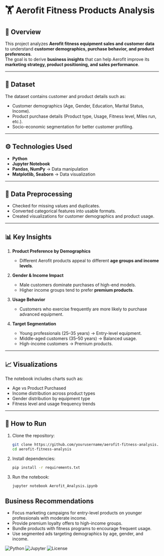# 🏋️ Aerofit Fitness Products Analysis  

## 📌 Overview  
This project analyzes **Aerofit fitness equipment sales and customer data** to understand **customer demographics, purchase behavior, and product preferences**.  
The goal is to derive **business insights** that can help Aerofit improve its **marketing strategy, product positioning, and sales performance**.  

---

## 📂 Dataset  
The dataset contains customer and product details such as:  
- Customer demographics (Age, Gender, Education, Marital Status, Income).  
- Product purchase details (Product type, Usage, Fitness level, Miles run, etc.).  
- Socio-economic segmentation for better customer profiling.  

---

## ⚙️ Technologies Used  
- **Python**  
- **Jupyter Notebook**  
- **Pandas, NumPy** → Data manipulation  
- **Matplotlib, Seaborn** → Data visualization  

---

## 🧹 Data Preprocessing  
- Checked for missing values and duplicates.  
- Converted categorical features into usable formats.  
- Created visualizations for customer demographics and product usage.  

---

## 📊 Key Insights  
1. **Product Preference by Demographics**  
   - Different Aerofit products appeal to different **age groups and income levels**.  

2. **Gender & Income Impact**  
   - Male customers dominate purchases of high-end models.  
   - Higher income groups tend to prefer **premium products**.  

3. **Usage Behavior**  
   - Customers who exercise frequently are more likely to purchase advanced equipment.  

4. **Target Segmentation**  
   - Young professionals (25–35 years) → Entry-level equipment.  
   - Middle-aged customers (35–50 years) → Balanced usage.  
   - High-income customers → Premium products.  

---

## 📈 Visualizations  
The notebook includes charts such as:  
- Age vs Product Purchased  
- Income distribution across product types  
- Gender distribution by equipment type  
- Fitness level and usage frequency trends  

---

## 🚀 How to Run  
1. Clone the repository:  
   ```bash
   git clone https://github.com/yourusername/aerofit-fitness-analysis.git
   cd aerofit-fitness-analysis
2. Install dependencies:
   ```bash
   pip install -r requirements.txt
3. Run the notebook:
   ```bash
   jupyter notebook Aerofit_Analysis.ipynb

## Business Recommendations

- Focus marketing campaigns for entry-level products on younger professionals with moderate income.
- Provide premium loyalty offers to high-income groups.
- Bundle products with fitness programs to encourage frequent usage.
- Use segmented ads targeting demographics by age, gender, and income.

![Python](https://img.shields.io/badge/Python-3.11-blue)
![Jupyter](https://img.shields.io/badge/Notebook-Jupyter-orange)
![License](https://img.shields.io/badge/License-MIT-green)

